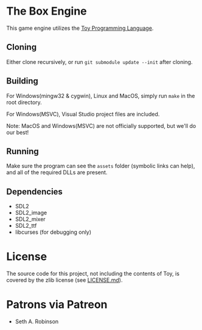 # The Box Engine

This game engine utilizes the [Toy Programming Language](https://toylang.com).

## Cloning

Either clone recursively, or run `git submodule update --init` after cloning.

## Building

For Windows(mingw32 & cygwin), Linux and MacOS, simply run `make` in the root directory.

For Windows(MSVC), Visual Studio project files are included.

Note: MacOS and Windows(MSVC) are not officially supported, but we'll do our best!

## Running

Make sure the program can see the `assets` folder (symbolic links can help), and all of the required DLLs are present.

## Dependencies

* SDL2
* SDL2_image
* SDL2_mixer
* SDL2_ttf
* libcurses (for debugging only)

# License

The source code for this project, not including the contents of Toy, is covered by the zlib license (see [LICENSE.md](LICENSE.md)).

# Patrons via Patreon

* Seth A. Robinson
